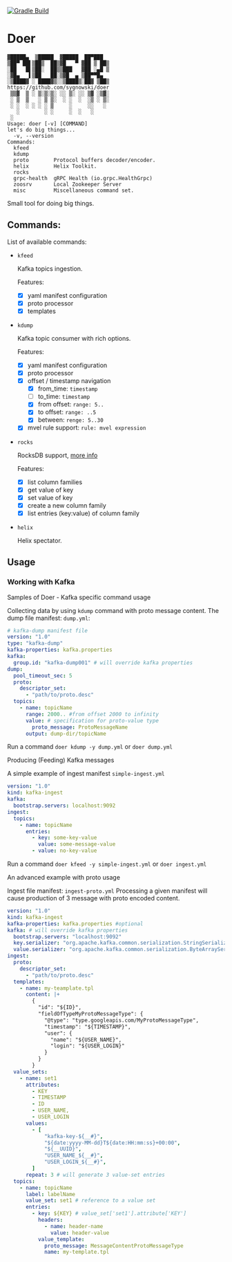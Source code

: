 [![Gradle Build](https://github.com/sygnowski/doer/workflows/Gradle%20Build/badge.svg)](https://github.com/sygnowski/doer/actions/workflows/gradle.yml)

# Doer
```
▓█████▄  ▒█████  ▓█████  ██▀███ 
▒██▀ ██▌▒██▒  ██▒▓█   ▀ ▓██ ▒ ██▒ 
░██   █▌▒██░  ██▒▒███   ▓██ ░▄█ ▒ 
░▓█▄   ▌▒██   ██░▒▓█  ▄ ▒██▀▀█▄ 
░▒████▓ ░ ████▓▒░░▒████▒░██▓ ▒██▒ 
https://github.com/sygnowski/doer 
 ▒▒▓  ▒ ░ ▒░▒░▒░ ░░ ▒░ ░░ ▒▓ ░▒▓░ 
 ░ ▒  ▒   ░ ▒ ▒░  ░ ░  ░  ░▒ ░ ▒░ 
 ░ ░  ░ ░ ░ ░ ▒     ░     ░░   ░ 
   ░        ░ ░     ░  ░   ░ 
 ░ 
Usage: doer [-v] [COMMAND]
let's do big things...
  -v, --version
Commands:
  kfeed
  kdump
  proto        Protocol buffers decoder/encoder.
  helix        Helix Toolkit.
  rocks
  grpc-health  gRPC Health (io.grpc.HealthGrpc)
  zoosrv       Local Zookeeper Server
  misc         Miscellaneous command set.
 ```

Small tool for doing big things.

## Commands:

List of available commands:

- `kfeed`

  Kafka topics ingestion.
  
  Features:
  - [x] yaml manifest configuration
  - [x] proto processor
  - [x] templates

- `kdump`
  
  Kafka topic consumer with rich options.
  
  Features:
  
  - [x] yaml manifest configuration
  - [x] proto processor
  - [x] offset / timestamp navigation
    - [x] from_time: `timestamp`
    - [ ] to_time: `timestamp`
    - [x] from offset: `range: 5..`
    - [x] to offset: `range: ..5`
    - [x] between: `renge: 5..30`
  - [x] mvel rule support: `rule: mvel expression`

- `rocks`

  RocksDB support, [more info](docs/rocksdb.md)

  Features:
  - [x] list column families
  - [x] get value of key
  - [x] set value of key
  - [x] create a new column family
  - [x] list entries (key:value) of column family

- `helix`

  Helix spectator.


## Usage
### Working with Kafka

Samples of Doer - Kafka specific command usage

Collecting data by using `kdump` command with proto message content. The dump file manifest: `dump.yml`:

```yaml
# kafka-dump manifest file
version: "1.0"
type: "kafka-dump"
kafka-properties: kafka.properties
kafka:
  group.id: "kafka-dump001" # will override kafka properties 
dump:
  pool_timeout_sec: 5
  proto:
    descriptor_set:
      - "path/to/proto.desc"
  topics:
    - name: topicName
      range: 2000.. #from offset 2000 to infinity
      value: # specification for proto-value type
        proto_message: ProtoMessageName
      output: dump-dir/topicName
```

Run a command `doer kdump -y dump.yml` or `doer dump.yml`

Producing (Feeding) Kafka messages

A simple example of ingest manifest `simple-ingest.yml`

```yaml
version: "1.0"
kind: kafka-ingest
kafka:
  bootstrap.servers: localhost:9092
ingest:
  topics:
    - name: topicName
      entries:
        - key: some-key-value
          value: some-message-value
        - value: no-key-value
```

Run a command `doer kfeed -y simple-ingest.yml` or `doer ingest.yml`


An advanced example with proto usage

Ingest file manifest: `ingest-proto.yml` Processing a given manifest will cause production of 3 message with proto encoded content.

```yaml
version: "1.0"
kind: kafka-ingest
kafka-properties: kafka.properties #optional 
kafka: # will override kafka properties 
  bootstrap.servers: "localhost:9092"
  key.serializer: "org.apache.kafka.common.serialization.StringSerializer"
  value.serializer: "org.apache.kafka.common.serialization.ByteArraySerializer"
ingest:
  proto:
    descriptor_set:
      - "path/to/proto.desc"
  templates:
    - name: my-teamplate.tpl
      content: |+
        {
          "id": "${ID}",
          "fieldOfTypeMyProtoMessageType": {
            "@type": "type.googleapis.com/MyProtoMessageType",            
            "timestamp": "${TIMESTAMP}",    
            "user": {
              "name": "${USER_NAME}",
              "login": "${USER_LOGIN}"              
            }
          }        
        }
  value_sets:
    - name: set1
      attributes:
        - KEY
        - TIMESTAMP
        - ID
        - USER_NAME,
        - USER_LOGIN
      values:
        - [
            "kafka-key-${__#}",
            "${date:yyyy-MM-dd}T${date:HH:mm:ss}+00:00",
            "${__UUID}",
            "USER_NAME_${__#}",
            "USER_LOGIN_${__#}",
        ]
      repeat: 3 # will generate 3 value-set entries
  topics:
    - name: topicName
      label: labelName
      value_set: set1 # reference to a value set     
      entries:
        - key: ${KEY} # value_set['set1'].attribute['KEY']
          headers:
            - name: header-name
              value: header-value
          value_template:
            proto_message: MessageContentProtoMessageType
            name: my-template.tpl
```

